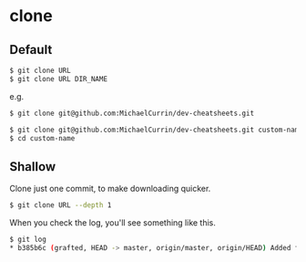 # clone


## Default

```sh
$ git clone URL
$ git clone URL DIR_NAME
```

e.g.

```sh
$ git clone git@github.com:MichaelCurrin/dev-cheatsheets.git

$ git clone git@github.com:MichaelCurrin/dev-cheatsheets.git custom-name
$ cd custom-name
```


## Shallow

Clone just one commit, to make downloading quicker.

```sh
$ git clone URL --depth 1
```

When you check the log, you'll see something like this.

```sh
$ git log
* b385b6c (grafted, HEAD -> master, origin/master, origin/HEAD) Added foo to bar
```
